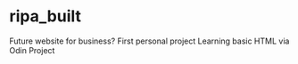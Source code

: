 # ripa_built
Future website for business?
First personal project
Learning basic HTML via Odin Project